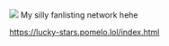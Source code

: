 
<img src="https://pomelo.lol/pix/tumblr_m2idioWMFi1qid2nw540.gif">
My silly fanlisting network hehe
    
https://lucky-stars.pomelo.lol/index.html
